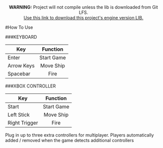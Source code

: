 <p align="center">
<b>WARNING:</b> Project will not compile unless the lib is downloaded from Git LFS.<br/>
<a href="https://github.com/ntaylorbishop/Chromatica/raw/master/lib/Apparatus.lib">Use this link to download this project's engine version LIB.</a>
</p>

#How To Use

###KEYBOARD

| Key           | Function      |
| ------------- |:-------------:|
| Enter         | Start Game    |
| Arrow Keys    | Move Ship     |
| Spacebar      | Fire          |

	
###XBOX CONTROLLER

| Key           | Function      |
| ------------- |:-------------:|
| Start         | Start Game    |
| Left Stick    | Move Ship     |
| Right Trigger | Fire          |
	
Plug in up to three extra controllers for multiplayer. Players automatically added / removed when the game detects additional controllers
